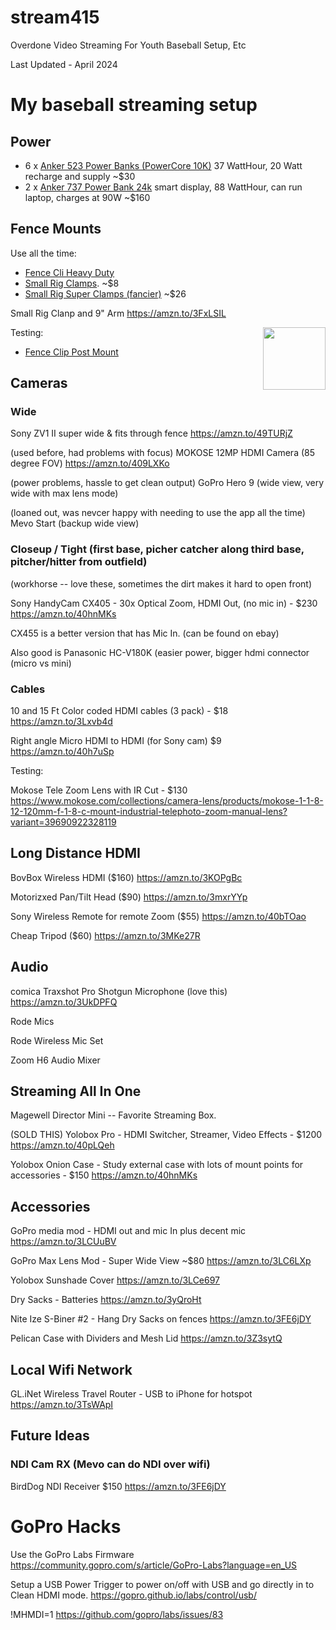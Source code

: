 # stream415
Overdone Video Streaming For Youth Baseball Setup, Etc

Last Updated - April 2024



# My baseball streaming setup

## Power

- 6 x [Anker 523 Power Banks (PowerCore 10K)](https://amzn.to/3MUL0Tn) 37 WattHour, 20 Watt recharge and supply ~$30
- 2 x [Anker 737 Power Bank 24k](https://amzn.to/40hkOpi) smart display, 88 WattHour, can run laptop, charges at 90W ~$160


## Fence Mounts

Use all the time:
- [Fence Cli Heavy Duty](https://www.thefenceclip.com/product-page/heavy-duty)
- [Small Rig Clamps](https://amzn.to/3LBSw4z). ~$8
- [Small Rig Super Clamps (fancier)](https://amzn.to/3JnmMO4) ~$26

Small Rig Clanp and 9" Arm
https://amzn.to/3FxLSIL

<img align="right" width="100" height="100" src="https://ws-na.amazon-adsystem.com/widgets/q?_encoding=UTF8&ASIN=B087T4T8D5&Format=_SL160_&ID=AsinImage&MarketPlace=US&ServiceVersion=20070822&WS=1&tag=stream415-20&language=en_US">


Testing:
- [Fence Clip Post Mount](https://www.thefenceclip.com/product-page/post-mount-for-1-4-20)

## Cameras

### Wide
Sony ZV1 II super wide & fits through fence
https://amzn.to/49TURjZ


(used before, had problems with focus)
MOKOSE 12MP HDMI Camera (85 degree FOV)
https://amzn.to/409LXKo

(power problems, hassle to get clean output)
GoPro Hero 9 (wide view, very wide with max lens mode)

(loaned out, was nevcer happy with needing to use the app all the time)
Mevo Start (backup wide view)


### Closeup / Tight (first base, picher catcher along third base, pitcher/hitter from outfield)

(workhorse -- love these, sometimes the dirt makes it hard to open front)

Sony HandyCam CX405 - 30x Optical Zoom, HDMI Out, (no mic in)  - $230
https://amzn.to/40hnMKs

CX455 is a better version that has Mic In. (can be found on ebay)


Also good is Panasonic HC-V180K (easier power, bigger hdmi connector (micro vs mini) 

### Cables

10 and 15 Ft Color coded HDMI cables (3 pack)  - $18
https://amzn.to/3Lxvb4d

Right angle Micro HDMI to HDMI (for Sony cam) $9
https://amzn.to/40h7uSp


Testing:

Mokose Tele Zoom Lens with IR Cut - $130
https://www.mokose.com/collections/camera-lens/products/mokose-1-1-8-12-120mm-f-1-8-c-mount-industrial-telephoto-zoom-manual-lens?variant=39690922328119


## Long Distance HDMI

BovBox Wireless HDMI ($160)
https://amzn.to/3KOPgBc

Motorizxed Pan/Tilt Head ($90) 
https://amzn.to/3mxrYYp

Sony Wireless Remote for remote Zoom ($55)
https://amzn.to/40bTOao


Cheap Tripod ($60)
https://amzn.to/3MKe27R

## Audio

comica Traxshot Pro Shotgun Microphone (love this)
https://amzn.to/3UkDPFQ

Rode Mics

Rode Wireless Mic Set

Zoom H6 Audio Mixer

## Streaming All In One

Magewell Director Mini -- Favorite Streaming Box.

(SOLD THIS)
Yolobox Pro - HDMI Switcher, Streamer, Video Effects - $1200
https://amzn.to/40pLQeh

Yolobox Onion Case - Study external case with lots of mount points for accessories - $150
https://amzn.to/40hnMKs

## Accessories

GoPro media mod - HDMI out and mic In plus decent mic
https://amzn.to/3LCUuBV

GoPro Max Lens Mod - Super Wide View ~$80
https://amzn.to/3LC6LXp

Yolobox Sunshade Cover
https://amzn.to/3LCe697

Dry Sacks - Batteries
https://amzn.to/3yQroHt

Nite Ize S-Biner #2 - Hang Dry Sacks on fences
https://amzn.to/3FE6jDY

Pelican Case with Dividers and Mesh Lid
https://amzn.to/3Z3sytQ

## Local Wifi Network

GL.iNet Wireless Travel Router - USB to iPhone for hotspot
https://amzn.to/3TsWApI

## Future Ideas

### NDI Cam RX (Mevo can do NDI over wifi)

BirdDog NDI Receiver $150
https://amzn.to/3FE6jDY

# GoPro Hacks

Use the GoPro Labs Firmware
https://community.gopro.com/s/article/GoPro-Labs?language=en_US

Setup a USB Power Trigger to power on/off with USB and go directly in to Clean HDMI mode.
https://gopro.github.io/labs/control/usb/

!MHMDI=1
https://github.com/gopro/labs/issues/83


